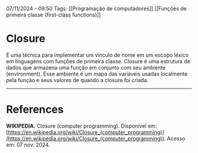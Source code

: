07/11/2024 - 09:50
Tags: [[Programação de computadores]] [[Funções de primeira classe (first-class functions)]]

# Closure

É uma técnica para implementar um vínculo de nome em um escopo léxico em linguagens com funções de primeira classe. Closure é uma estrutura de dados que armazena uma função em conjunto com seu ambiente (environment). Esse ambiente é um mapa das variáveis usadas localmente pela função e seus valores de quando a closure foi criada.


---

# References

**WIKIPEDIA.** Closure (computer programming). Disponível em: [https://en.wikipedia.org/wiki/Closure_(computer_programming)](https://en.wikipedia.org/wiki/Closure_(computer_programming)). Acesso em: 07 nov. 2024.